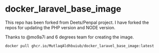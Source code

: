 # docker_laravel_base_image
This repo has been forked from Deets/Penpal project.
I have forked the repos for updating the PHP version and NODE version.

Thanks to @mo9a7i and 6 degrees team for creating the image.
```bash
docker pull ghcr.io/MutlaqAldhbuiub/docker_laravel_base_image:latest
```
